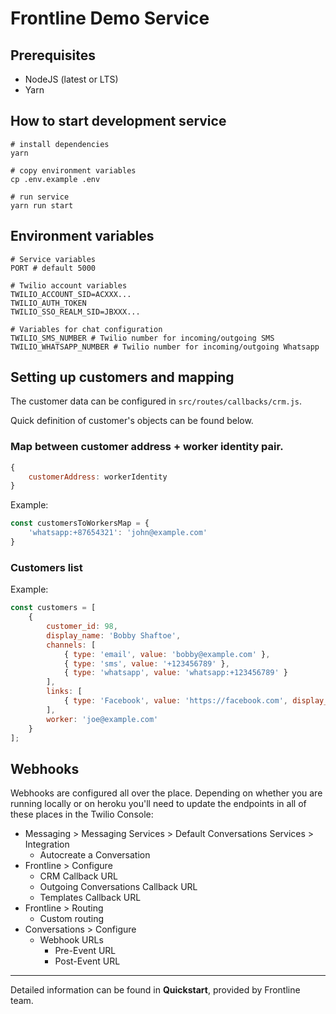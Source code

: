 # Frontline Demo Service

## Prerequisites

- NodeJS (latest or LTS)
- Yarn

## How to start development service

```shell script
# install dependencies
yarn

# copy environment variables
cp .env.example .env

# run service
yarn run start
```

## Environment variables

```
# Service variables
PORT # default 5000

# Twilio account variables
TWILIO_ACCOUNT_SID=ACXXX...
TWILIO_AUTH_TOKEN
TWILIO_SSO_REALM_SID=JBXXX...

# Variables for chat configuration
TWILIO_SMS_NUMBER # Twilio number for incoming/outgoing SMS
TWILIO_WHATSAPP_NUMBER # Twilio number for incoming/outgoing Whatsapp

```

## Setting up customers and mapping
The customer data can be configured in ```src/routes/callbacks/crm.js```.

Quick definition of customer's objects can be found below.

### Map between customer address + worker identity pair.
```js
{
    customerAddress: workerIdentity
}
```

Example:
```js
const customersToWorkersMap = {
    'whatsapp:+87654321': 'john@example.com'
}
```

### Customers list
Example:
```js
const customers = [
    {
        customer_id: 98,
        display_name: 'Bobby Shaftoe',
        channels: [
            { type: 'email', value: 'bobby@example.com' },
            { type: 'sms', value: '+123456789' },
            { type: 'whatsapp', value: 'whatsapp:+123456789' }
        ],
        links: [
            { type: 'Facebook', value: 'https://facebook.com', display_name: 'Social Media Profile' }
        ],
        worker: 'joe@example.com'
    }
];
```

## Webhooks

Webhooks are configured all over the place. Depending on whether you are running locally or on heroku you'll need to update the endpoints in all of these places in the Twilio Console:

* Messaging > Messaging Services > Default Conversations Services > Integration
  * Autocreate a Conversation
* Frontline > Configure
  * CRM Callback URL
  * Outgoing Conversations Callback URL
  * Templates Callback URL
* Frontline > Routing
  * Custom routing
* Conversations > Configure
  * Webhook URLs
    * Pre-Event URL
    * Post-Event URL


---
Detailed information can be found in **Quickstart**, provided by Frontline team.
